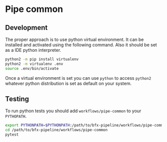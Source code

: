 # Pipe common

## Development

The proper approach is to use python virtual environment. It can be installed and activated using the following command.
Also it should be set as a IDE python interpreter.
 
 ```bash
python2 -m pip install virtualenv
python2 -m virtualenv .env
source .env/bin/activate
```

Once a virtual environment is set you can use `python` to access `python2` whatever python distribution is set 
as default on your system.

## Testing

To run python tests you should add `workflows/pipe-common` to your `PYTHOPATH`.

```bash
export PYTHONPATH=$PYTHONPATH:/path/to/bfx-pipeline/workflows/pipe-common
cd /path/to/bfx-pipeline/workflows/pipe-common
pytest
```
